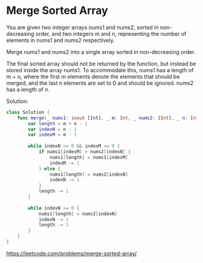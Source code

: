 # Merge Sorted Array

You are given two integer arrays nums1 and nums2, sorted in non-decreasing order, and two integers m and n, representing the number of elements in nums1 and nums2 respectively.

Merge nums1 and nums2 into a single array sorted in non-decreasing order.

The final sorted array should not be returned by the function, but instead be stored inside the array nums1. To accommodate this, nums1 has a length of m + n, where the first m elements denote the elements that should be merged, and the last n elements are set to 0 and should be ignored. nums2 has a length of n.

Solution:

```Swift
class Solution {
    func merge(_ nums1: inout [Int], _ m: Int, _ nums2: [Int], _ n: Int) {
        var length = m + n - 1
        var indexN = n - 1
        var indexM = m - 1
        
        while indexN >= 0 && indexM >= 0 {
            if nums1[indexM] > nums2[indexN] {
                nums1[length] = nums1[indexM]
                indexM -= 1
            } else {                 
                nums1[length] = nums2[indexN]
                indexN -= 1
            } 
            length -= 1
        }
        
        while indexN >= 0 {
            nums1[length] = nums2[indexN]
            indexN -= 1
            length -= 1
        }
    }
}
```

https://leetcode.com/problems/merge-sorted-array/
